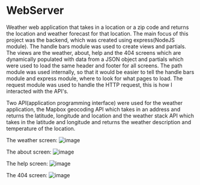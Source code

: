 # WebServer
Weather web application that takes in a location or a zip code and returns
the location and weather forecast for that location. The main focus of this project was the 
backend, which was created using express(NodeJS module). The handle bars module was used to 
create views and partials. The views are the weather, about, help and the 404 screens which are dynamically
populated with data from a JSON object and partials which were used to load the same header and footer 
for all screens. The path module was used internally, so that it would be easier to tell the
handle bars module and express module, where to look for what pages to load. The request module was used 
to handle the HTTP request, this is how I interacted with the API's.

Two API(application programming interface) were used for the weather application, the Mapbox geocoding API which
takes in an address and returns the latitude, longitude and location and the weather stack API which takes in
the latitude and longitude and returns the weather description and temperature of the location.

The weather screen:
![image](https://user-images.githubusercontent.com/102123401/162993642-72112629-a564-4af8-ac60-d03de38ed6a8.png)

The about screen:
![image](https://user-images.githubusercontent.com/102123401/162993857-2107b836-093a-48db-a33f-0bfa9c07c86f.png)

The help screen:
![image](https://user-images.githubusercontent.com/102123401/163011614-b8fdebd4-6573-4b15-8f5b-3500635ef258.png)

The 404 screen:
![image](https://user-images.githubusercontent.com/102123401/163012479-dc56f50d-142e-4075-a916-20cec59c52bc.png)

